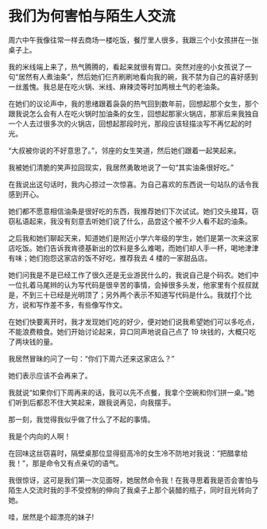 # 我们为何害怕与陌生人交流

周六中午我像往常一样去商场一楼吃饭，餐厅里人很多，我跟三个小女孩拼在一张桌子上。

我的米线端上来了，热气腾腾的，看起来就很有胃口。突然对座的小女孩说了一句“居然有人煮油条”，然后她们仨齐刷刷地看向我的碗，我不禁为自己的喜好感到一丝羞愧。我总是在吃火锅、米线、麻辣烫等时加两根土气的老油条。

在她们的议论声中，我的思绪跟着袅袅的热气回到数年前，回想起那个女生，那个跟我说怎么会有人在吃火锅时加油条的女生，回想起那家火锅店，那家后来我独自一个人去过很多次的火锅店，回想起那段时光，那段应该轻描淡写不再忆起的时光。

“大叔被你说的不好意思了。”，邻座的女生笑道，然后她们跟着一起笑起来。

我被她们清脆的笑声拉回现实，我居然勇敢地说了一句“其实油条很好吃。”

在我说出这句话时，我内心掠过一次惊喜。为自己喜欢的东西说一句站队的话令我感到开心。

她们都不愿意相信油条是很好吃的东西，我推荐她们下次试试。她们交头接耳，窃窃私语起来，我没有刻意去听她们说了什么，品尝这个被不少人看不起的油条。

之后我和她们聊起天来，知道她们是附近小学六年级的学生，她们是第一次来这家店吃饭。她们告诉我肯德基新出的饮料是多么难喝，而她们却人手一杯，喝地津津有味；她们抱怨这家店的饭不好吃，推荐我去 4 楼的一家甜品店。

她们问我是不是已经工作了很久还是无业游民什么的，我说自己是个码农。她们中一位扎着马尾辫的认为写代码是很辛苦的事情，会掉很多头发，他家里有个叔叔就是，不到三十已经是光明顶了；另外两个表示不知道写代码是什么。我就打个比方，说和写作差不多，有些像写作文。

在她们快要离开时，我才发现她们吃的好少，便对她们说我希望她们可以多吃点，不能浪费粮食。她们开始讨论起来，异口同声地说自己点了 19 块钱的，大概只吃了两块钱的量。

我居然冒昧的问了一句：“你们下周六还来这家店么？”

她们表示应该不会再来了。

我就说“如果你们下周再来的话，我可以先不点餐，我拿个空碗和你们拼一桌。”她们听到后都忍不住大笑起来，跟我说再见，向我摆手。

那一刻，我觉得我似乎做了什么了不起的事情。

我是个内向的人啊！

在回味这丝窃喜时，隔壁桌那位显得挺高冷的女生冷不防地对我说：“把醋拿给我！”，那是命令又有点亲切的语气。

我很惊讶，这可是我们第一次见面呀，她居然命令我！在我寻思着我是否会害怕与陌生人交流时我的手不受控制的伸向了我桌子上那个装醋的瓶子，同时目光转向了她。

哇，居然是个超漂亮的妹子!